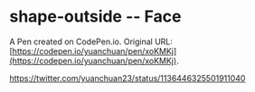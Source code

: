# shape-outside -- Face

A Pen created on CodePen.io. Original URL: [https://codepen.io/yuanchuan/pen/xoKMKj](https://codepen.io/yuanchuan/pen/xoKMKj).

https://twitter.com/yuanchuan23/status/1136446325501911040


